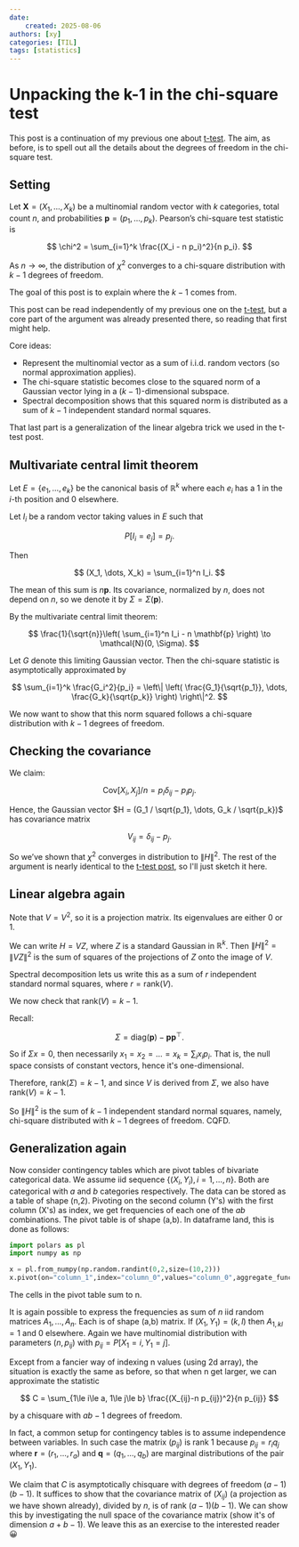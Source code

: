 ```yaml
---
date: 
    created: 2025-08-06
authors: [xy]
categories: [TIL]
tags: [statistics]
---
```



# Unpacking the k-1 in the chi-square test
<!-- more -->

This post is a continuation of my previous one about [t-test](2025-07-23-ttest.md). The aim, as before, is to spell out all the details about the degrees of freedom in the chi-square test. 

## Setting

Let $\mathbf{X} = (X_1, \dots, X_k)$ be a multinomial random vector with $k$ categories, total count $n$, and probabilities $\mathbf{p} = (p_1, \dots, p_k)$. Pearson’s chi-square test statistic is

$$
\chi^2 = \sum_{i=1}^k \frac{(X_i - n p_i)^2}{n p_i}.
$$

As $n \to \infty$, the distribution of $\chi^2$ converges to a chi-square distribution with $k - 1$ degrees of freedom.

The goal of this post is to explain where the $k - 1$ comes from.

This post can be read independently of my previous one on the [t-test](2025-07-23-ttest.md), but a core part of the argument was already presented there, so reading that first might help.

Core ideas:

- Represent the multinomial vector as a sum of i.i.d. random vectors (so normal approximation applies).
- The chi-square statistic becomes close to the squared norm of a Gaussian vector lying in a $(k - 1)$-dimensional subspace.
- Spectral decomposition shows that this squared norm is distributed as a sum of $k - 1$ independent standard normal squares.

That last part is a generalization of the linear algebra trick we used in the t-test post.


## Multivariate central limit theorem

Let $E = \{e_1, \dots, e_k\}$ be the canonical basis of $\mathbb{R}^k$ where each $e_i$ has a 1 in the $i$-th position and 0 elsewhere.

Let $I_i$ be a random vector taking values in $E$ such that

$$
P[I_i = e_j] = p_j.
$$

Then

$$
(X_1, \dots, X_k) = \sum_{i=1}^n I_i.
$$

The mean of this sum is $n \mathbf{p}$. Its covariance, normalized by $n$, does not depend on $n$, so we denote it by $\Sigma = \Sigma(\mathbf{p})$.

By the multivariate central limit theorem:

$$
\frac{1}{\sqrt{n}}\left( \sum_{i=1}^n I_i - n \mathbf{p} \right) \to \mathcal{N}(0, \Sigma).
$$

Let $G$ denote this limiting Gaussian vector. Then the chi-square statistic is asymptotically approximated by

$$
\sum_{i=1}^k \frac{G_i^2}{p_i} = \left\| \left( \frac{G_1}{\sqrt{p_1}}, \dots, \frac{G_k}{\sqrt{p_k}} \right) \right\|^2.
$$

We now want to show that this norm squared follows a chi-square distribution with $k - 1$ degrees of freedom.


## Checking the covariance

We claim:

$$
\text{Cov}[X_i, X_j]/n = p_i \delta_{ij} - p_i p_j.
$$

Hence, the Gaussian vector $H = (G_1 / \sqrt{p_1}, \dots, G_k / \sqrt{p_k})$ has covariance matrix

$$
V_{ij} = \delta_{ij} - p_j.
$$

So we’ve shown that $\chi^2$ converges in distribution to $\|H\|^2$. The rest of the argument is nearly identical to the [t-test post](2025-07-23-ttest.md), so I'll just sketch it here.

## Linear algebra again

Note that $V = V^2$, so it is a projection matrix. Its eigenvalues are either 0 or 1.

We can write $H = VZ$, where $Z$ is a standard Gaussian in $\mathbb{R}^k$. Then $\|H\|^2 = \|VZ\|^2$ is the sum of squares of the projections of $Z$ onto the image of $V$.

Spectral decomposition lets us write this as a sum of $r$ independent standard normal squares, where $r = \text{rank}(V)$.

We now check that $\text{rank}(V) = k - 1$.

Recall:

$$
\Sigma = \text{diag}(\mathbf{p}) - \mathbf{p} \mathbf{p}^\top.
$$

So if $\Sigma x = 0$, then necessarily $x_1 = x_2 = \dots = x_k = \sum_i x_i p_i$. That is, the null space consists of constant vectors, hence it's one-dimensional.

Therefore, $\text{rank}(\Sigma) = k - 1$, and since $V$ is derived from $\Sigma$, we also have $\text{rank}(V) = k - 1$.

So $\|H\|^2$ is the sum of $k - 1$ independent standard normal squares, namely, chi-square distributed with $k - 1$ degrees of freedom. CQFD.


## Generalization again

Now consider contingency tables which are pivot tables of bivariate categorical data. We assume iid sequence $\{(X_i,Y_i), i=1,...,n \}$. Both are categorical with $a$ and $b$ categories respectively. The data can be stored as a table of shape (n,2). Pivoting on the second column (Y's) with the first column (X's) as index, we get frequencies of each one of the $ab$ combinations. The pivot table is of shape (a,b). In dataframe land, this is done as follows:

```py
import polars as pl
import numpy as np

x = pl.from_numpy(np.random.randint(0,2,size=(10,2)))
x.pivot(on="column_1",index="column_0",values="column_0",aggregate_function="len")
```

The cells in the pivot table sum to n.

It is again possible to express the frequencies as sum of $n$ iid random matrices $A_1, \dots, A_n$. Each is of shape (a,b) matrix. If $(X_1,Y_1)=(k,l)$ then $A_{1,kl}=1$ and 0 elsewhere. Again we have multinomial distribution with parameters $(n, p_{ij})$ with $p_{ij}=P[X_1=i, Y_1=j]$. 

Except from a fancier way of indexing n values (using 2d array), the situation is exactly the same as before, so that when n get larger, we can approximate the statistic

$$
C = \sum_{1\le i\le a, 1\le j\le b} \frac{(X_{ij}-n p_{ij})^2}{n p_{ij}}
$$

by a chisquare with $ab-1$ degrees of freedom. 

In fact, a common setup for contingency tables is to assume independence between variables. In such case the matrix $(p_{ij})$ is rank 1 because $p_{ij}=r_i q_j$ where $\mathbf{r} = (r_1, \dots, r_a)$ and $\mathbf{q} = (q_1, \dots, q_b)$ are marginal distributions of the pair $(X_1,Y_1)$.

We claim that $C$ is asymptotically chisquare with degrees of freedom $(a-1)(b-1)$. It suffices to show that the covariance matrix of $(X_{ij})$ (a projection as we have shown already), divided by $n$,  is of rank $(a-1)(b-1)$. We can show this by investigating the null space of the covariance matrix (show it's of dimension $a+b-1$). We leave this as an exercise to the interested reader :grinning:

